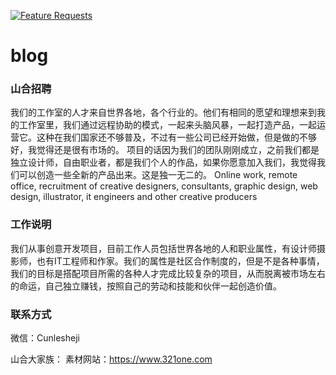 [![Feature Requests](https://feathub.com/petterpanpan/blog?format=svg)](https://feathub.com/petterpanpan/blog)

# blog
### 山合招聘
我们的工作室的人才来自世界各地，各个行业的。他们有相同的愿望和理想来到我的工作室里，我们通过远程协助的模式，一起来头脑风暴，一起打造产品，一起运营它。这种在我们国家还不够普及，不过有一些公司已经开始做，但是做的不够好，我觉得还是很有市场的。
项目的话因为我们的团队刚刚成立，之前我们都是独立设计师，自由职业者，都是我们个人的作品，如果你愿意加入我们，我觉得我们可以创造一些全新的产品出来。这是独一无二的。
Online work, remote office, recruitment of creative designers, consultants, graphic design, web design, illustrator, it engineers and other creative producers

### 工作说明

我们从事创意开发项目，目前工作人员包括世界各地的人和职业属性，有设计师摄影师，也有IT工程师和作家。我们的属性是社区合作制度的，但是不是各种事情，我们的目标是搭配项目所需的各种人才完成比较复杂的项目，从而脱离被市场左右的命运，自己独立赚钱，按照自己的劳动和技能和伙伴一起创造价值。

### 联系方式
微信：Cunlesheji

山合大家族：
素材网站：https://www.321one.com
